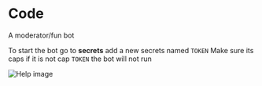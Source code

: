 # Code
A moderator/fun bot 

To start the bot go to **secrets** add a new secrets named `TOKEN`
Make sure its caps if it is not cap `TOKEN` the bot will not run

![Help image](https://cdn.discordapp.com/attachments/869659485881389056/874610708300574730/Screenshot_2021-08-10_4.03.34_AM.jpg)